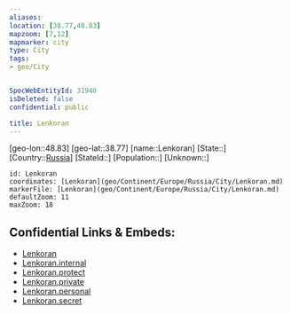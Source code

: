 ```yaml
---
aliases: 
location: [38.77,48.83]
mapzoom: [7,12] 
mapmarker: city 
type: City
tags:
- geo/City


SpocWebEntityId: 31940
isDeleted: false
confidential: public

title: Lenkoran
---
```

[geo-lon::48.83]
[geo-lat::38.77]
[name::Lenkoran]
[State::]
[Country::[Russia](geo/Continent/Europe/Russia.md)]
[StateId::]
[Population::]
[Unknown::]


```leaflet
id: Lenkoran
coordinates: [Lenkoran](geo/Continent/Europe/Russia/City/Lenkoran.md)
markerFile: [Lenkoran](geo/Continent/Europe/Russia/City/Lenkoran.md)
defaultZoom: 11 
maxZoom: 18
```


## Confidential Links & Embeds: 
- [Lenkoran](../../../../../../_public/geo/Continent/Europe/Russia/City/Lenkoran.md) 
- [Lenkoran.internal](../../../../../../_internal/geo/Continent/Europe/Russia/City/Lenkoran.internal.md) 
- [Lenkoran.protect](../../../../../../_protect/geo/Continent/Europe/Russia/City/Lenkoran.protect.md) 
- [Lenkoran.private](../../../../../../_private/geo/Continent/Europe/Russia/City/Lenkoran.private.md) 
- [Lenkoran.personal](../../../../../../_personal/geo/Continent/Europe/Russia/City/Lenkoran.personal.md) 
- [Lenkoran.secret](../../../../../../_secret/geo/Continent/Europe/Russia/City/Lenkoran.secret.md) 
